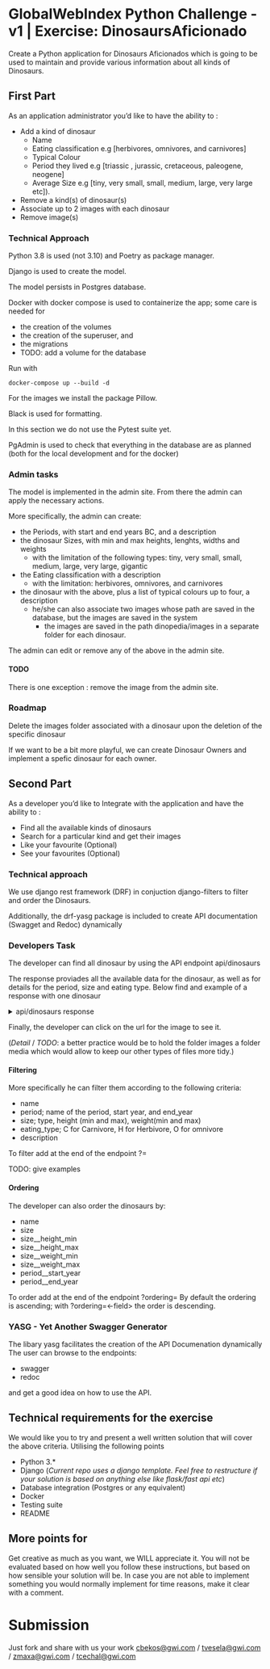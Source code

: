 # GlobalWebIndex Python Challenge - v1 | Exercise: DinosaursAficionado

Create a Python application for Dinosaurs Aficionados which is going to be used to maintain and provide various information about all kinds of Dinosaurs.

## First Part

As an application administrator you’d like to have the ability to :
* Add a kind of dinosaur 
  * Name
  * Eating classification e.g [herbivores, omnivores, and carnivores]
  * Typical Colour
  * Period they lived e.g [triassic , jurassic, cretaceous, paleogene, neogene]
  * Average Size e.g [tiny, very small, small, medium, large, very large etc]).
* Remove a kind(s) of dinosaur(s)
* Associate up to 2 images with each dinosaur
* Remove image(s) 

### Technical Approach

Python 3.8 is used (not 3.10) and Poetry as package manager.

Django is used to create the model.

The model persists in Postgres database.

Docker with docker compose is used to containerize the app; some care is needed for 
- the creation of the volumes
- the creation of the superuser, and
- the migrations
- TODO: add a volume for the database

Run with 
```
docker-compose up --build -d
```

For the images we install the package Pillow.

Black is used for formatting.

In this section we do not use the Pytest suite yet.

PgAdmin is used to check that everything in the database are as planned (both for the local development and for the docker)

### Admin tasks

The model is implemented in the admin site. From there the admin can apply the necessary actions.

More specifically, the admin can create:
- the Periods, with start and end years BC, and a description 
- the dinosaur Sizes, with min and max heights, lenghts, widths and weights
  - with the limitation of the following types: tiny, very small, small, medium, large, very large, gigantic
- the Eating classification with a description
  - with the limitation: herbivores, omnivores, and carnivores
- the dinosaur with the above, plus a list of typical colours up to four, a description
  - he/she can also associate two images whose path are saved in the database, but the images are saved in the system
    - the images are saved in the path dinopedia/images in a separate folder for each dinosaur.

The admin can edit or remove any of the above in the admin site.

#### TODO

There is one exception : remove the image from the admin site.

### Roadmap

Delete the images folder associated with a dinosaur upon the deletion of the specific dinosaur

If we want to be a bit more playful, we can create Dinosaur Owners and implement a spefic dinosaur for each owner.

## Second Part

As a developer you’d like to Integrate with the application and have the ability to : 
* Find all the available kinds of dinosaurs
* Search for a particular kind and get their images
* Like your favourite (Optional)
* See your favourites (Optional)

### Technical approach

We use django rest framework (DRF) in conjuction django-filters to filter and order the Dinosaurs.

Additionally, the drf-yasg package is included to create API documentation (Swagget and Redoc) dynamically

### Developers Task

The developer can find all dinosaur by using the API endpoint
api/dinosaurs

The response proviades all the available data for the dinosaur, as well as for details for the period, size and eating type. Below find and example of a response with one dinosaur

<details><summary>api/dinosaurs response</summary>
<p>

```json

{
    "count": 1,
    "next": null,
    "previous": null,
    "results": [
        {
            "id": 2,
            "image1": "http://127.0.0.1:8001/images/images/Dino%20API/fausto-garcia-menendez-hYKG311mff8-unsplash.jpg",
            "image2": "http://127.0.0.1:8001/images/images/Dino%20API/jon-butterworth-_BJVJ4WcV1M-unsplash.jpg",
            "name": "Dino API",
            "description": "A dinosaur to the the API",
            "typical_colours": [
                "yellow",
                "orange"
            ],
            "period": {
                "id": 3,
                "name": "api period",
                "start_year": 1000,
                "end_year": 900,
                "description": "to test with API"
            },
            "size": {
                "id": 4,
                "size": "VL",
                "height_min": 40.0,
                "height_max": 50.0,
                "length_min": 7.0,
                "length_max": 10.0,
                "width_min": 3.0,
                "width_max": 4.0,
                "weight_min": 120.0,
                "weight_max": 320.0
            },
            "eating_type": {
                "id": 3,
                "eating_type": "C",
                "description": "MEAAAAAT"
            }
        }
    ]
}
```

</p>
</details>

Finally, the developer can click on the url for the image to see it. 

(_Detail_ / _TODO_: a better practice would be to hold the folder images a folder media which would allow to keep our other types of files more tidy.)

#### Filtering
More specifically he can filter them according to the following criteria:
- name
- period; name of the period, start year, and end_year
- size; type, height (min and max), weight(min and max)
- eating_type; C for Carnivore, H for Herbivore, O for omnivore
- description

To filter add at the end of the endpoint
 ?<field>=<value>

TODO: give examples


#### Ordering

The developer can also order the dinosaurs by:
- name
- size
- size__height_min
- size__height_max
- size__weight_min
- size__weight_max
- period__start_year
- period__end_year

To order add at the end of the endpoint ?ordering=<field>
By default the ordering is ascending; with ?ordering=<-field> the order is descending.

### YASG - Yet Another Swagger Generator

The libary yasg facilitates the creation of the API Documenation dynamically
The user can browse to the endpoints:
- swagger
- redoc

and get a good idea on how to use the API.

## Technical requirements for the exercise

We would like you to try and present a well written solution that will cover the above criteria. Utilising the following points
* Python 3.*
* Django (_Current repo uses a django template. Feel free to restructure if your solution is based on anything else like flask/fast api etc_)
* Database integration (Postgres or any equivalent)
* Docker
* Testing suite
* README

## More points for 

Get creative as much as you want, we WILL appreciate it. You will not be evaluated based on how well you follow these instructions, but based on how sensible your solution will be. In case you are not able to implement something you would normally implement for time reasons, make it clear with a comment.

# Submission

Just fork and share with us your work <cbekos@gwi.com> / <tvesela@gwi.com> / <zmaxa@gwi.com> / <tcechal@gwi.com>

